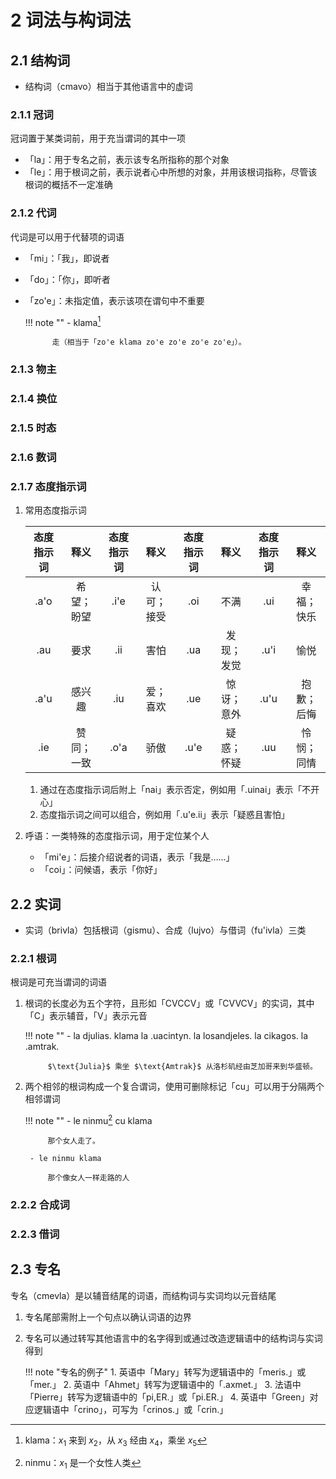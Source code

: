 # 2 词法与构词法

## 2.1 结构词
- 结构词（cmavo）相当于其他语言中的虚词

### 2.1.1 冠词
冠词置于某类词前，用于充当谓词的其中一项

- 「la」：用于专名之前，表示该专名所指称的那个对象
- 「le」：用于根词之前，表示说者心中所想的对象，并用该根词指称，尽管该根词的概括不一定准确

### 2.1.2 代词
代词是可以用于代替项的词语

- 「mi」：「我」，即说者
- 「do」：「你」，即听者
- 「zo'e」：未指定值，表示该项在谓句中不重要

    !!! note ""
        - klama[^1]

            走（相当于「zo'e klama zo'e zo'e zo'e zo'e」）。

### 2.1.3 物主

### 2.1.4 换位

### 2.1.5 时态

### 2.1.6 数词

### 2.1.7 态度指示词
1. 常用态度指示词

    <div class="text-table">

    | 态度指示词 |    释义    | 态度指示词 |    释义    | 态度指示词 |    释义    | 态度指示词 |    释义    |
    | :--------: | :--------: | :--------: | :--------: | :--------: | :--------: | :--------: | :--------: |
    |    .a'o    | 希望；盼望 |    .i'e    | 认可；接受 |    .oi     |    不满    |    .ui     | 幸福；快乐 |
    |    .au     |    要求    |    .ii     |    害怕    |    .ua     | 发现；发觉 |    .u'i    |    愉悦    |
    |    .a'u    |   感兴趣   |    .iu     |  爱；喜欢  |    .ue     | 惊讶；意外 |    .u'u    | 抱歉；后悔 |
    |    .ie     | 赞同；一致 |    .o'a    |    骄傲    |    .u'e    | 疑惑；怀疑 |    .uu     | 怜悯；同情 |

    </div>

    1. 通过在态度指示词后附上「nai」表示否定，例如用「.uinai」表示「不开心」
    2. 态度指示词之间可以组合，例如用「.u'e.ii」表示「疑惑且害怕」

2. 呼语：一类特殊的态度指示词，用于定位某个人
    - 「mi'e」：后接介绍说者的词语，表示「我是……」
    - 「coi」：问候语，表示「你好」

## 2.2 实词
- 实词（brivla）包括根词（gismu）、合成（lujvo）与借词（fu'ivla）三类

### 2.2.1 根词
根词是可充当谓词的词语

1. 根词的长度必为五个字符，且形如「CVCCV」或「CVVCV」的实词，其中「C」表示辅音，「V」表示元音

    !!! note ""
        - la djulias. klama la .uacintyn. la losandjeles. la cikagos. la .amtrak.

            $\text{Julia}$ 乘坐 $\text{Amtrak}$ 从洛杉矶经由芝加哥来到华盛顿。

2. 两个相邻的根词构成一个复合谓词，使用可删除标记「cu」可以用于分隔两个相邻谓词

    !!! note ""
        - le ninmu[^2] cu klama

            那个女人走了。

        - le ninmu klama

            那个像女人一样走路的人

### 2.2.2 合成词

### 2.2.3 借词

## 2.3 专名
专名（cmevla）是以辅音结尾的词语，而结构词与实词均以元音结尾

1. 专名尾部需附上一个句点以确认词语的边界
2. 专名可以通过转写其他语言中的名字得到或通过改造逻辑语中的结构词与实词得到

    !!! note "专名的例子"
        1. 英语中「Mary」转写为逻辑语中的「meris.」或「mer.」
        2. 英语中「Ahmet」转写为逻辑语中的「.axmet.」
        3. 法语中「Pierre」转写为逻辑语中的「pi,ER.」或「pi.ER.」
        4. 英语中「Green」对应逻辑语中「crino」，可写为「crinos.」或「crin.」

[^1]: klama：$x_1$ 来到 $x_2$，从 $x_3$ 经由 $x_4$，乘坐 $x_5$
[^2]: ninmu：$x_1$ 是一个女性人类

